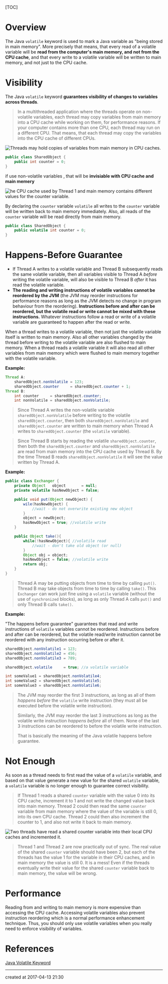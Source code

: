 [TOC]

# Overview

The Java `volatile` keyword is used to mark a Java variable as "being stored in main memory". More precisely that means, that every read of a volatile variable will be **read from the computer's main memory, and not from the CPU cache**, and that every write to a volatile variable will be written to main memory, and not just to the CPU cache.



# Visibility

The Java `volatile` keyword **guarantees visibility of changes to variables across threads**. 

> In a multithreaded application where the threads operate on non-volatile variables, each thread may copy variables from main memory into a CPU cache while working on them, for performance reasons. If your computer contains more than one CPU, each thread may run on a different CPU. That means, that each thread may copy the variables into the CPU cache of different CPUs. 

![Threads may hold copies of variables from main memory in CPU caches.](http://tutorials.jenkov.com/images/java-concurrency/java-volatile-1.png)

```java
public class SharedObject {
    public int counter = 0;
}
```

if use non-volatile variables , that will be **invisiable with CPU cache and main memery** 

![he CPU cache used by Thread 1 and main memory contains different values for the counter variable.](http://tutorials.jenkov.com/images/java-concurrency/java-volatile-2.png)

By declaring the `counter` variable `volatile` all writes to the `counter` variable will be written back to main memory immediately. Also, all reads of the `counter` variable will be read directly from main memory. 

```java
public class SharedObject {
    public volatile int counter = 0;
}
```



# Happens-Before Guarantee

- If Thread A writes to a volatile variable and Thread B subsequently reads the same volatile variable, then all variables visible to Thread A *before* writing the volatile variable, will also be visible to Thread B *after* it has read the volatile variable.
- **The reading and writing instructions of volatile variables cannot be reordered by the JVM** (the JVM may reorder instructions for performance reasons as long as the JVM detects no change in program behaviour from the reordering). **Instructions before and after can be reordered, but the volatile read or write cannot be mixed with these instructions.** Whatever instructions follow a read or write of a volatile variable are guaranteed to happen after the read or write.

When a thread writes to a volatile variable, then not just the volatile variable itself is written to main memory. Also all other variables changed by the thread before writing to the volatile variable are also flushed to main memory. When a thread reads a volatile variable it will also read all other variables from main memory which were flushed to main memory together with the volatile variable.

**Example:**

```java
Thread A:
    sharedObject.nonVolatile = 123;
    sharedObject.counter     = sharedObject.counter + 1;
Thread B:
    int counter     = sharedObject.counter;
    int nonVolatile = sharedObject.nonVolatile;
```

> Since Thread A writes the non-volatile variable `sharedObject.nonVolatile` before writing to the volatile    `sharedObject.counter`, then both `sharedObject.nonVolatile` and `sharedObject.counter`    are written to main memory when Thread A writes to `sharedObject.counter` (the `volatile` variable).

>   Since Thread B starts by reading the volatile `sharedObject.counter`, then both the `sharedObject.counter`    and `sharedObject.nonVolatile` are read from main memory into the CPU cache used by Thread B.    By the time Thread B reads `sharedObject.nonVolatile` it will see the value written by Thread A.



**Example:**

```java
public class Exchanger {
    private Object   object       = null;
    private volatile hasNewObject = false;

    public void put(Object newObject) {
        wile(hasNewObject) {
            //wait - do not overwrite existing new object
        }
        object = newObject;
        hasNewObject = true; //volatile write
    }

    public Object take(){
        while(!hasNewObject){ //volatile read
            //wait - don't take old object (or null)
        }
        Object obj = object;
        hasNewObject = false; //volatile write
        return obj;
    }
}
```

> Thread A may be putting objects from time to time by calling `put()`. Thread B may take objects from time to time by calling `take()`. This `Exchanger` can work just fine using a `volatile` variable (without the use of `synchronized` blocks), as long as only Thread A calls `put()` and only Thread B calls `take()`.



**Example:**

"The happens before guarantee" guarantees that read and write instructions of `volatile` variables cannot be reordered. Instructions before and after can be reordered, but the volatile read/write instruction cannot be reordered with any instruction occurring before or after it.

```java
sharedObject.nonVolatile1 = 123;
sharedObject.nonVolatile2 = 456;
sharedObject.nonVolatile3 = 789;

sharedObject.volatile     = true; //a volatile variable

int someValue1 = sharedObject.nonVolatile4;
int someValue2 = sharedObject.nonVolatile5;
int someValue3 = sharedObject.nonVolatile6;
```

> The JVM may reorder the first 3 instructions, as long as all of them *happens before* the  `volatile` write instruction (they must all be executed before the volatile write instruction).
>
> Similarly, the JVM may reorder the last 3 instructions as long as the volatile write instruction *happens before* all of them. None of the last 3 instructions can be reordered to before the volatile write instruction.
>
> That is basically the meaning of the Java volatile happens before guarantee.



# Not Enough

As soon as a thread needs to first read the value of a `volatile` variable, and based on that value generate a new value for the shared `volatile` variable, a `volatile` variable is no longer enough to guarantee correct visibility. 



> If Thread 1 reads a shared `counter` variable with the value 0 into its CPU cache, increment it to 1 and not write the changed value back into main memory. Thread 2 could then read the same `counter` variable from main memory where the value of the variable is still 0, into its own CPU cache. Thread 2 could then also increment    the counter to 1, and also not write it back to main memory. 

![Two threads have read a shared counter variable into their local CPU caches and incremented it.](http://tutorials.jenkov.com/images/java-concurrency/java-volatile-3.png)

> Thread 1 and Thread 2 are now practically out of sync. The real value of the shared `counter` variable should have been 2, but each of the threads has the value 1 for the variable in their CPU caches, and in main memory the value is still 0. It is a mess! Even if the threads eventually write their value for the shared `counter` variable back to main memory, the value will be wrong.

# Performance

Reading from and writing to main memory is more expensive than accessing the CPU cache. Accessing volatile variables also prevent instruction reordering which is a normal performance enhancement technique. Thus, you should only use volatile variables when you really need to enforce visibility of variables.


# References

[Java Volatile Keyword](http://tutorials.jenkov.com/java-concurrency/volatile.html)



---

created at 2017-04-13 21:30